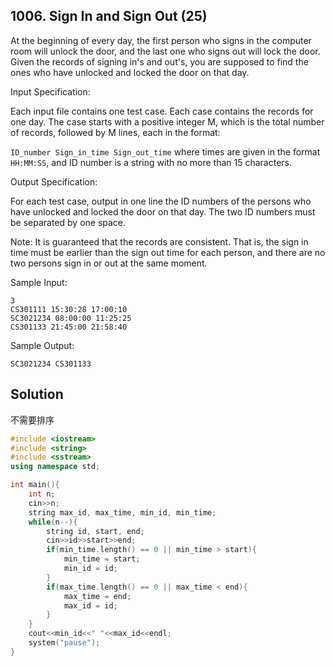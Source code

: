 ## 1006. Sign In and Sign Out (25)
At the beginning of every day, the first person who signs in the computer room will unlock the door, and the last one who signs out will lock the door. Given the records of signing in's and out's, you are supposed to find the ones who have unlocked and locked the door on that day.

Input Specification:

Each input file contains one test case. Each case contains the records for one day. The case starts with a positive integer M, which is the total number of records, followed by M lines, each in the format:

`ID_number Sign_in_time Sign_out_time`
where times are given in the format `HH:MM:SS`, and ID number is a string with no more than 15 characters.

Output Specification:

For each test case, output in one line the ID numbers of the persons who have unlocked and locked the door on that day. The two ID numbers must be separated by one space.

Note: It is guaranteed that the records are consistent. That is, the sign in time must be earlier than the sign out time for each person, and there are no two persons sign in or out at the same moment.

Sample Input:
```
3
CS301111 15:30:28 17:00:10
SC3021234 08:00:00 11:25:25
CS301133 21:45:00 21:58:40
```
Sample Output:
```
SC3021234 CS301133
```
## Solution
不需要排序
```C++
#include <iostream>
#include <string>
#include <sstream>
using namespace std;

int main(){
	int n;
	cin>>n;
	string max_id, max_time, min_id, min_time;
	while(n--){
		string id, start, end;
		cin>>id>>start>>end;
		if(min_time.length() == 0 || min_time > start){
			min_time = start;
			min_id = id;
		}
		if(max_time.length() == 0 || max_time < end){
			max_time = end;
			max_id = id;
		}
	}
	cout<<min_id<<" "<<max_id<<endl;
	system("pause");
}
```
